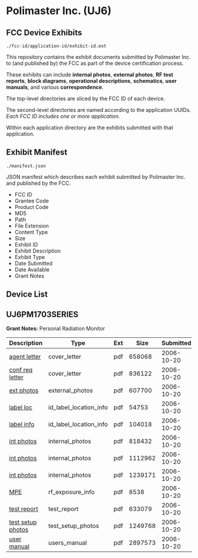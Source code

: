 # Polimaster Inc. (UJ6)
## FCC Device Exhibits

```
./fcc-id/application-id/exhibit-id.ext
```

This repository contains the exhibit documents submitted by Polimaster Inc. to (and published by) the FCC as part of the device certification process.

These exhibits can include **internal photos**, **external photos**, **RF test reports**, **block diagrams**, **operational descriptions**, **schematics**, **user manuals**, and various **correspondence**.

The top-level directories are sliced by the FCC ID of each device.

The second-level directories are named according to the application UUIDs. *Each FCC ID includes one or more application.*

Within each application directory are the exhibits submitted with that application. 

## Exhibit Manifest

```
./manifest.json
```

JSON manifest which describes each exhibit submitted by Polimaster Inc. and published by the FCC.

- FCC ID
- Grantee Code
- Product Code
- MD5
- Path
- File Extension
- Content Type
- Size
- Exhibit ID
- Exhibit Description
- Exhibit Type
- Date Submitted
- Date Available
- Grant Notes

## Device List
## UJ6PM1703SERIES
**Grant Notes:** Personal Radiation Monitor

| Description | Type | Ext | Size | Submitted | Available |
| ----------- | ---- | --- | ---- | --------- | --------- |
| [agent letter](UJ6PM1703SERIES/0bcc714f474bb8dd3158157add28a4a1/718154.pdf) | cover_letter | pdf | 658068 | 2006-10-20 | 2006-10-28 |
| [conf req letter](UJ6PM1703SERIES/0bcc714f474bb8dd3158157add28a4a1/718155.pdf) | cover_letter | pdf | 836122 | 2006-10-20 | 2006-10-28 |
| [ext photos](UJ6PM1703SERIES/0bcc714f474bb8dd3158157add28a4a1/718161.pdf) | external_photos | pdf | 607700 | 2006-10-20 | 2006-10-28 |
| [label loc](UJ6PM1703SERIES/0bcc714f474bb8dd3158157add28a4a1/718158.pdf) | id_label_location_info | pdf | 54753 | 2006-10-20 | 2006-10-28 |
| [label info](UJ6PM1703SERIES/0bcc714f474bb8dd3158157add28a4a1/718159.pdf) | id_label_location_info | pdf | 104018 | 2006-10-20 | 2006-10-28 |
| [int photos](UJ6PM1703SERIES/0bcc714f474bb8dd3158157add28a4a1/718162.pdf) | internal_photos | pdf | 818432 | 2006-10-20 | 2006-10-28 |
| [int photos](UJ6PM1703SERIES/0bcc714f474bb8dd3158157add28a4a1/718163.pdf) | internal_photos | pdf | 1112962 | 2006-10-20 | 2006-10-28 |
| [int photos](UJ6PM1703SERIES/0bcc714f474bb8dd3158157add28a4a1/718164.pdf) | internal_photos | pdf | 1239171 | 2006-10-20 | 2006-10-28 |
| [MPE](UJ6PM1703SERIES/0bcc714f474bb8dd3158157add28a4a1/718166.pdf) | rf_exposure_info | pdf | 8538 | 2006-10-20 | 2006-10-28 |
| [test report](UJ6PM1703SERIES/0bcc714f474bb8dd3158157add28a4a1/718169.pdf) | test_report | pdf | 633079 | 2006-10-20 | 2006-10-28 |
| [test setup photos](UJ6PM1703SERIES/0bcc714f474bb8dd3158157add28a4a1/718165.pdf) | test_setup_photos | pdf | 1249768 | 2006-10-20 | 2006-10-28 |
| [user manual](UJ6PM1703SERIES/0bcc714f474bb8dd3158157add28a4a1/718170.pdf) | users_manual | pdf | 2897573 | 2006-10-20 | 2006-10-28 |
